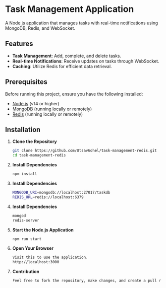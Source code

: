 # Task Management Application

A Node.js application that manages tasks with real-time notifications using MongoDB, Redis, and WebSocket.

## Features

- **Task Management**: Add, complete, and delete tasks.
- **Real-time Notifications**: Receive updates on tasks through WebSocket.
- **Caching**: Utilize Redis for efficient data retrieval.

## Prerequisites

Before running this project, ensure you have the following installed:

- [Node.js](https://nodejs.org/) (v14 or higher)
- [MongoDB](https://www.mongodb.com/) (running locally or remotely)
- [Redis](https://redis.io/) (running locally or remotely)

## Installation

1. **Clone the Repository**

   ```bash
   git clone https://github.com/UtsavGohel/task-management-redis.git
   cd task-management-redis
   
2. **Install Dependencies**

   ```bash
   npm install
   
3. **Install Dependencies**

   ```bash
   MONGODB_URI=mongodb://localhost:27017/taskdb
   REDIS_URL=redis://localhost:6379

4. **Install Dependencies**

   ```bash
   mongod
   redis-server

5. **Start the Node.js Application**

   ```bash
   npm run start

7. **Open Your Browser**

   ```bash
   Visit this to use the application.
   http://localhost:3000

9. **Contribution**

    ```bash
    Feel free to fork the repository, make changes, and create a pull request. Contributions are welcome
